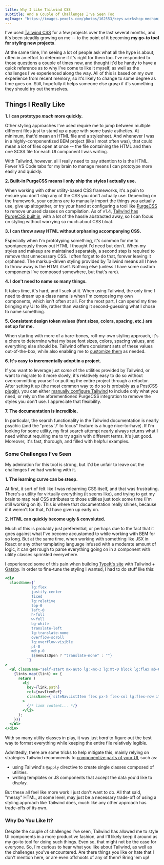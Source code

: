 ```yaml
---
title: Why I Like Tailwind CSS
subtitle: And a Couple of Challenges I've Seen Too
ogImage: "https://images.pexels.com/photos/162553/keys-workshop-mechanic-tools-162553.jpeg?auto=compress&cs=tinysrgb&dpr=2&h=1200&w=1200"
---
```


I've used [Tailwind CSS](https://tailwindcss.com/) for a few projects over the last several months, and it's been steadily growing on me -- to the point of it becoming **my go-to tool for styling new projects**.

At the same time, I'm seeing a lot of people ask what all the hype is about, often in an effort to determine if it's right for them too. I've responded to those questions a couple of times now, and thought it'd be handy to have a quick reference as to why I've come to like it myself, as well as the challenges I've experienced along the way. All of this is based on my own experience from recent memory, so it's likely to change to some degree as time goes on. Still, hopefully it helps someone else grasp if it's something they should try out themselves.

## Things I Really Like

**1. I can prototype _much_ more quickly.**

Other styling approaches I've used require me to jump between multiple different files just to stand up a page with some basic asthetics. At minimum, that'd mean an HTML file and a stylesheet. And whenever I was in a highly-componentized BEM project (like I most often was), that could mean a _lot_ of files open at once -- the file containing the HTML and then one SCSS file for each UI component I was writing.

With Tailwind, however, all I really need to pay attention to is the HTML. Fewer VS Code tabs for my brain to manage means I can prototype more easily and quickly.

**2. Built-in PurgeCSS means I only ship the styles I actually use.**

When working with other utility-based CSS frameworks, it's a pain to ensure you don't ship any of the CSS you don't actually use. Depending on the framework, your options are to manually import the things you actually use, give up altogether, or try your hand at configuring a tool like [PurgeCSS](https://purgecss.com/) to remove unused classes on compilation. As of v1.4, [Tailwind has PurgeCSS built in](https://tailwindcss.com/docs/release-notes/#tailwind-css-v1-4), with a lot of the hassle abstracted away, so I can focus on styling without worrying so much about CSS bloat.

**3. I can throw away HTML without orphaning accompanying CSS.**

Especially when I'm prototyping something, it's common for me to spontaneously throw out HTML I thought I'd need but don't. When my styles and makeup are maintained separately, a second step is required to remove that unnecessary CSS. I often forget to do that, forever leaving it orphaned. The markup-driven styling provided by Tailwind means all I have to throw away is the HTML itself. Nothing else (unless I have some custom components I've composed somewhere, but that's rare).

**4. I don't need to name so many things.**

It takes time, it's hard, and I suck at it. When using Tailwind, the only time I need to dream up a class name is when I'm composing my own components, which isn't often at all. For the most part, I can spend my time bringing my UI to life, rather than wasting it second-guessing what I chose to name something.

**5. Consistent design token values (font sizes, colors, spacing, etc.) are set up for me.**

When starting with more of a bare-bones, roll-my-own styling approach, it's a chore to determine what my base font sizes, colors, spacing values, and everything else should be. Tailwind offers consistent sets of these values out-of-the-box, while also enabling me to [customize them](https://tailwindcss.com/docs/margin/#customizing) as needed.

**6. It's easy to incrementally adopt in a project.**

If you want to leverage just _some_ of the utilities provided by Tailwind, or want to migrate to it more slowly, it's relatively easy to do so without overcommitting yourself or putting the entire project through a refactor. After setting it up (the most common way to do so is probably [as a PostCSS plugin](https://tailwindcss.com/docs/installation#using-tailwind-with-postcss)), you can either [manually configure Tailwind](https://tailwindcss.com/docs/configuration/) to include only what you need, or rely on the aforementioned PurgeCSS integration to remove the styles you don't use. I appreciate that flexibility.

**7. The documentation is incredible.**

In particular, the search functionality in the Tailwind documentation is nearly psychic (and the "press '/' to focus" feature is a huge nice-to-have). If I'm looking for some utility, my first search attempt nearly always returns what I need without requiring me to try again with different terms. It's just good. Moreover, it's fast, thorough, and filled with helpful examples.

### Some Challenges I've Seen

My admiration for this tool is strong, but it'd be unfair to leave out the challenges I've had working with it.

**1. The learning curve can be steep.**

At first, it sort of felt like I was relearning CSS itself, and that was frustrating. There's a utility for virtually everything (it seems like), and trying to get my brain to map real CSS attributes to those utilities just took some time (I'm still working on it). This is where that documentation really shines, because if it weren't for that, I'd have given up early on.

**2. HTML can quickly become ugly & convoluted.**

Much of this is probably just preferential, or perhaps due to the fact that it goes against what I've become accustomed to while working with BEM for so long. But at the same time, when working with something like JSX in React or any other templating language infused with a moderate amount of logic, it can get rough to parse everything going on in a component with utility classes sprinkled everywhere.

I experienced some of this pain when building [TypeIt's site](https://typeitjs.com) with Tailwind + [Gatsby](https://gatsbyjs.org). In order to fine-tune the styling I wanted, I had to do stuff like this:

```jsx
<div
  className={`
            lg:flex
            justify-center
            fixed
            lg:relative
            top-0
            left-0
            h-full
            w-full
            bg-white
            translate-left
            lg:translate-none
            overflow-scroll
            lg:overflow-visible
            pt-8
            md:p-0
            ${menuIsOpen ? "translate-none" : ""}
          `}
>
  <ul className="self-start mx-auto lg:-mx-3 lg:mt-0 block lg:flex mb-8 lg:mb-0">
    {links.map((link) => {
      return (
        <li
          key={link.path}
          ref={navItemRef}
          className={`siteNavListItem flex px-5 flex-col lg:flex-row items-center font-light justify-center mb-5 lg:mb-0 relative`}
        >
          {/* link content... */}
        </li>
      );
    })}
  </ul>
</div>
```

With so many utility classes in play, it was just _hard_ to figure out the best way to format everything while keeping the entire file relatively legible.

Admittedly, there are some tricks to help mitigate this, mainly relying on strategies Tailwind recommends to [componentize parts of your UI](https://tailwindcss.com/docs/extracting-components/), such as:

- using Tailwind's `@apply` directive to create single classes composed of utilities.
- writing templates or JS components that accept the data you'd like to display.

But these all feel like more work I just don't want to do. All that said, "messy" HTML, at some level, may just be a necessary trade-off of using a styling approach like Tailwind does, much like any other approach has trade-offs of its own.

### Why Do You Like It?

Despite the couple of challenges I've seen, Tailwind has allowed me to style UI components in a more productive fashion, and I'll likely keep it around as my go-to tool for doing such things. Even so, that might not be the case for everyone. So, I'm curious to hear what you like about Tailwind, as well as the challenges you've encountered. Are there things you like or hate that I don't mention here, or are even offshoots of any of them? Bring 'em up!
